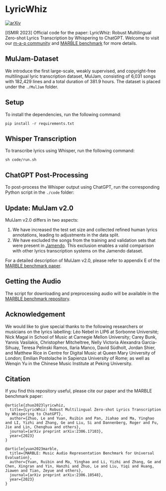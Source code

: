 # LyricWhiz

[![arXiv](https://img.shields.io/badge/arXiv-Paper-<COLOR>.svg)](https://arxiv.org/abs/2306.17103)

[ISMIR 2023] Official code for the paper: LyricWhiz: Robust Multilingual Zero-shot Lyrics Transcription by Whispering to ChatGPT. 
Welcome to visit our [m-a-p community](https://https://m-a-p.ai/) and [MARBLE benchmark](https://marble-bm.sheffield.ac.uk/) for more details.

## MulJam-Dataset

We introduce the first large-scale, weakly supervised, and copyright-free multilingual lyric transcription dataset, MulJam, consisting of 6,031 songs with 182,429 lines and a total duration of 381.9 hours. The dataset is placed under the `./MulJam` folder.

## Setup

To install the dependencies, run the following command:
```
pip install -r requirements.txt
```

## Whisper Transcription

To transcribe lyrics using Whisper, run the following command:
```
sh code/run.sh
```

## ChatGPT Post-Processing

To post-process the Whisper output using ChatGPT, run the corresponding Python script in the `./code` folder:

## Update: MulJam v2.0

MulJam v2.0 differs in two aspects:
1. We have increased the test set size and collected refined human lyrics annotations, leading to adjustments in the data split.
2. We have excluded the songs from the training and validation sets that were present in [Jamendo](https://github.com/f90/jamendolyrics).
This exclusion enables a valid comparison with other lyrics transcription systems on the Jamendo dataset.

For a detailed description of MulJam v2.0, please refer to appendix E of the [MARBLE benchmark paper](https://openreview.net/attachment?id=2s7ZZUhEGS&name=pdf).

## Getting the Audio

The script for downloading and preprocessing audio will be available in the [MARBLE benchmark repository](https://github.com/a43992899/MARBLE-Benchmark).

## Acknowledgement

We would like to give special thanks to the following researchers or musicians on the lyrics labelling: Léo Nebel in LIP6 at Sorbonne Université; Nick Magal in School of Music at Carnegie Mellon University; Carey Bunk, Yannis Vasilakis, Christopher Mitcheltree, Nelly Victoria Alexandra Garcia-Sihuay, Teresa Pelinski Ramos, Ilaria Manco, David Südholt, Jordan Shier, and Matthew Rice in Centre for Digital Music at Queen Mary University of London; Emilian Postolache in Sapienza University of Rome; as well as Wenqin Yu in the Chinese Music Institute at Peking University.

## Citation

If you find this repository useful, please cite our paper and the MARBLE benchmark paper:
```
@article{zhuo2023lyricwhiz,
  title={LyricWhiz: Robust Multilingual Zero-shot Lyrics Transcription by Whispering to ChatGPT},
  author={Zhuo, Le and Yuan, Ruibin and Pan, Jiahao and Ma, Yinghao and LI, Yizhi and Zhang, Ge and Liu, Si and Dannenberg, Roger and Fu, Jie and Lin, Chenghua and others},
  journal={arXiv preprint arXiv:2306.17103},
  year={2023}
}
```
  
```
@article{yuan2023marble,
  title={MARBLE: Music Audio Representation Benchmark for Universal Evaluation},
  author={Yuan, Ruibin and Ma, Yinghao and Li, Yizhi and Zhang, Ge and Chen, Xingran and Yin, Hanzhi and Zhuo, Le and Liu, Yiqi and Huang, Jiawen and Tian, Zeyue and others},
  journal={arXiv preprint arXiv:2306.10548},
  year={2023}
}
```

